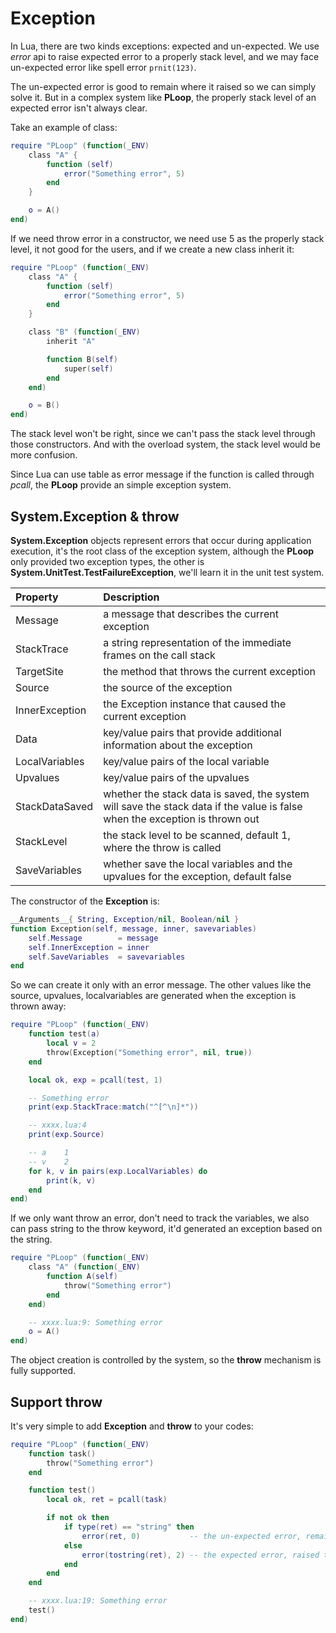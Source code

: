 # Exception

In Lua, there are two kinds exceptions: expected and un-expected. We use *error* api to raise expected error to a properly stack level, and we may face un-expected error like spell error `prnit(123)`.

The un-expected error is good to remain where it raised so we can simply solve it. But in a complex system like **PLoop**, the properly stack level of an expected error isn't always clear.

Take an example of class:

```lua
require "PLoop" (function(_ENV)
	class "A" {
		function (self)
			error("Something error", 5)
		end
	}

	o = A()
end)
```

If we need throw error in a constructor, we need use 5 as the properly stack level, it not good for the users, and if we create a new class inherit it:

```lua
require "PLoop" (function(_ENV)
	class "A" {
		function (self)
			error("Something error", 5)
		end
	}

	class "B" (function(_ENV)
		inherit "A"

		function B(self)
			super(self)
		end
	end)

	o = B()
end)
```

The stack level won't be right, since we can't pass the stack level through those constructors. And with the overload system, the stack level would be more confusion.

Since Lua can use table as error message if the function is called through *pcall*, the **PLoop** provide an simple exception system.


## System.Exception & throw

**System.Exception** objects represent errors that occur during application execution, it's the root class of the exception system, although the **PLoop** only provided two exception types, the other is **System.UnitTest.TestFailureException**, we'll learn it in the unit test system.

Property             |Description
:--------------------|:--------------------------------
Message              |a message that describes the current exception
StackTrace           |a string representation of the immediate frames on the call stack
TargetSite           |the method that throws the current exception
Source               |the source of the exception
InnerException       |the Exception instance that caused the current exception
Data                 |key/value pairs that provide additional information about the exception
LocalVariables       |key/value pairs of the local variable
Upvalues             |key/value pairs of the upvalues
StackDataSaved       |whether the stack data is saved, the system will save the stack data if the value is false when the exception is thrown out
StackLevel           |the stack level to be scanned, default 1, where the throw is called
SaveVariables        |whether save the local variables and the upvalues for the exception, default false

The constructor of the **Exception** is:

```lua
__Arguments__{ String, Exception/nil, Boolean/nil }
function Exception(self, message, inner, savevariables)
    self.Message        = message
    self.InnerException = inner
    self.SaveVariables  = savevariables
end
```

So we can create it only with an error message. The other values like the source, upvalues, localvariables are generated when the exception is thrown away:

```lua
require "PLoop" (function(_ENV)
	function test(a)
		local v = 2
		throw(Exception("Something error", nil, true))
	end

	local ok, exp = pcall(test, 1)

	-- Something error
	print(exp.StackTrace:match("^[^\n]*"))

	-- xxxx.lua:4
	print(exp.Source)

	-- a	1
	-- v	2
	for k, v in pairs(exp.LocalVariables) do
		print(k, v)
	end
end)
```

If we only want throw an error, don't need to track the variables, we also can pass string to the throw keyword, it'd generated an exception based on the string.

```lua
require "PLoop" (function(_ENV)
	class "A" (function(_ENV)
		function A(self)
			throw("Something error")
		end
	end)

	-- xxxx.lua:9: Something error
	o = A()
end)
```

The object creation is controlled by the system, so the **throw** mechanism is fully supported.


## Support throw

It's very simple to add **Exception** and **throw** to your codes:

```lua
require "PLoop" (function(_ENV)
	function task()
		throw("Something error")
	end

	function test()
		local ok, ret = pcall(task)

		if not ok then
			if type(ret) == "string" then
				error(ret, 0)           -- the un-expected error, remain where it raised
			else
				error(tostring(ret), 2) -- the expected error, raised to the caller
			end
		end
	end

	-- xxxx.lua:19: Something error
	test()
end)
```

